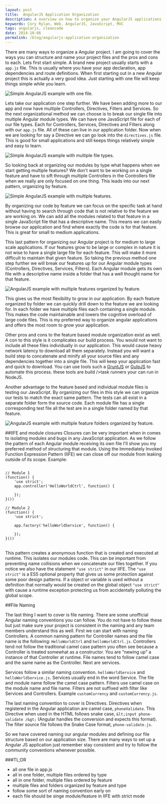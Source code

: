 ```yaml
---
layout: post
title:  AngularJS Application Organization
description: A overview on how to organize your AngularJS applications.
keywords: Cory Rylan, Web, AngularJS, JavaScript, MVC
tags: angularjs, cleancode
date: 2014-10-06
permalink: /blog/angularjs-application-organization
---
```


There are many ways to organize a Angular project. I am going to cover the ways you can structure and name your project files
and the pros and cons to each. Lets first start simple. A brand new project usually starts with a `app.js` file.
This is usually where you have your app declaration, app dependencies and route definitions. When first starting out in a new Angular project this is
actually a very good idea. Just starting with one file will keep things simple while you learn.

<img src="/assets/images/posts/angularjs-application-organization/pic1.jpg" alt="Simple AngularJS example with one file." class="contain--5 full-width block-center" />

Lets take our application one step further. We have been adding more to our app and now have multiple Controllers,
Directives, Filters and Services. So the next organizational method we can choose is to break our single file into
multiple Angular module types. We can have one JavaScript file for each of our file types. Each for Controllers,
Services, Directives and Filters along with our `app.js` file. All of these can live in our application
folder. Now when we are looking for say a Directive we can go look into the `directives.js` file. This
is good for small applications and still keeps things relatively simple and easy to learn.

<img src="/assets/images/posts/angularjs-application-organization/pic2.jpg" alt="Simple AngularJS example with multiple file types." class="contain--5 full-width block-center" />

So looking back at organizing our modules by type what happens when we start getting multiple features? We don't want
to be working on a single feature and have to sift through multiple Controllers in the Controllers file when we really
are only focused on one thing. This leads into our next pattern, organizing by feature.

<img src="/assets/images/posts/angularjs-application-organization/pic3.jpg" alt="Simple AngularJS example with multiple features." class="contain--5 full-width block-center" />

By organizing our code by feature
we can focus on the specific task at hand without having to search through code that is not relative to the feature we are
working on. We can add all the modules related to that feature in a single JavaScript file that has a descriptive name.
This means we can easily browse our application and find where exactly the code is for that feature. This is great for
small to medium applications.

This last pattern for organizing our Angular project is for medium to large scale applications. If our features grow to
be large or complex in nature it is not wise to have a single large file for each feature. This will make it more difficult
to maintain that given feature. So taking the previous method one step further we will break our features up for our Angular
module types (Controllers, Directives, Services, Filters). Each Angular module gets its own file with a descriptive name inside
a folder that has a well thought name for that feature.

<img src="/assets/images/posts/angularjs-application-organization/pic4.jpg" alt="AngularJS example with multiple features organized by feature." class="contain--5 full-width block-center" />

This gives us the most flexibility to grow in our application. By each
feature organized by folder we can quickly drill down to the feature we are looking for. In each folder we have multiple files
each containing a single module. This makes the code maintainable and lowers the cognitive overload of large code files. This
is my preferred way to organize angular applications and offers the most room to grow your application.

Other pros and cons to the feature based module organization exist as well. A con to this style is it complicates our
build process. You would not want to include all these files individually in our application. This would cause heavy network
latency to download all them separately. Instead you will want a build step to concatenate and minify all your source files
and any dependencies together into a single file. This will keep your application fast and quick to download. You can use tools
such a <a href="http://gruntjs.com/" target="_blank">GruntJS</a> or <a href="http://gulpjs.com/" target="_blank">GulpJS</a> to automate this process. these tools are build />task runners your can run in NodeJS.

Another advantage to the feature based and individual module files is testing our JavaScript. By organizing our files in this
style we can organize our tests to match the exact same pattern. The tests can all exist in a separate folder
form the source code. Each module file has a single corresponding test file all the test are in a single folder named by that feature.

<img src="/assets/images/posts/angularjs-application-organization/pic5.jpg" alt="AngularJS example with multiple feature folders organized by feature." class="contain--5 full-width block-center" />

##IIFE and module closures
Closures can be very important when in comes to isolating modules and
bugs in any JavaScript application. As we follow the pattern of each Angular module receiving its own file I'll show you my preferred
method of structuring that module. Using the Immediately Invoked Function Expression Pattern (IIFE) we can close off our module from
leaking outside of its scope. Example:

<pre class="language-javascript">
<code>
// Module 1
(function() {
    'use strict';
    app.controller('HelloWorldCtrl', function() {
        
    });
}())
 
// Module 2
(function() {
    'use strict';
    
    app.factory('helloWorldService', function() {
        
    });
}())
</code>
</pre>

This pattern creates a anonymous function that is created and executed at runtime. This isolates our modules code. This can be important
from preventing name collisions when we concatenate our files together. If you notice we also have the statement `"use strict"`
in our IIFE. The `"use strict"` is a ES5 optional property that gives us some protection against some poor design patterns.
If a object or variable is used without a definition that normally would be created on the global object `"use strict"` with
cause a runtime exception protecting us from accidentally polluting the global scope.

##File Naming

The last thing I want to cover is file naming. There are some unofficial Angular naming conventions you can follow. You do not have to
follow these but just make sure your project is consistent in the naming and any team members understand this as well. First we can start
with naming Controllers. A common naming pattern for Controller names and the file name is the following:
`HelloWorldCtrl` and `helloWorldCtrl.js`. Controllers tend not follow the traditional camel case pattern you often
see because a Controller is treated somewhat as a constructor. You are "newing up" a instance of that Controller at runtime. File names
tend to follow camel case and the same name as the Controller. Next are services.

Services follow a similar naming convention. `helloWorldService` and `helloWorldService.js`. Services usually end in
the word Service. The file and module name follow the camel case pattern. Filters use camel case on the module name and file name. Filters
are not suffixed with filter like Services and Controllers. Example
`customCurrency` and `customCurrency.js`.

The last naming convention to cover is Directives. Directives when registered in the Angular application are camel case,
`phoneValidate`. This Directive when used in the HTML follows snake case, `&lt;input phone-validate /&gt;`
(Angular handles the conversion and expects this format). The filter source file follows the Snake Case format,
`phone-validate.js`.

So we have covered naming our angular modules and defining our file structure based on our application size. There are many ways
to set up a Angular JS application just remember stay consistent and try to follow the community conventions whenever possible.

###TL;DR

- all one file in app.js
- all in one folder, multiple files ordered by type
- all in one folder, multiple files ordered by feature
- multiple files and folders organized by feature and type
- follow some sort of naming convention early on
- each file should be singe module/feature in IIFE with strict mode